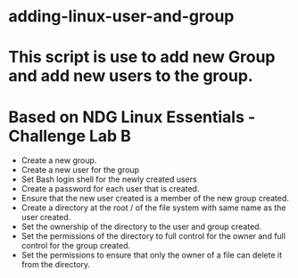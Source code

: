 # adding-linux-user-and-group

# This script is use to add new Group and add new users to the group. 
# Based on NDG Linux Essentials - Challenge Lab B

* Create a new group.
* Create a new user for the group
* Set Bash login shell for the newly created users
* Create a password for each user that is created.
* Ensure that the new user created is a member of the new group created.
* Create a directory at the root / of the file system with same name as the user created.
* Set the ownership of the directory to the user and group created.
* Set the permissions of the directory to full control for the owner and full control for the group created.
* Set the permissions to ensure that only the owner of a file can delete it from the directory.
